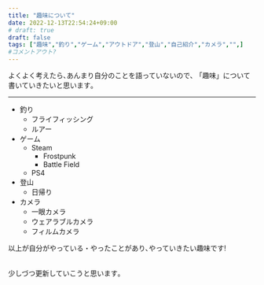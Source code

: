 ```yaml
---
title: "趣味について"
date: 2022-12-13T22:54:24+09:00
# draft: true
draft: false
tags: ["趣味","釣り","ゲーム","アウトドア","登山","自己紹介","カメラ","",]
#コメントアウト?
---
```

よくよく考えたら､あんまり自分のことを語っていないので､
「趣味」について書いていきたいと思います｡

<!--more-->
----

- 釣り
  - フライフィッシング
  - ルアー
- ゲーム
  - Steam
    - Frostpunk
    - Battle Field
  - PS4
- 登山
  - 日帰り
- カメラ
  - 一眼カメラ
  - ウェアラブルカメラ
  - フィルムカメラ


以上が自分がやっている・やったことがあり､やっていきたい趣味です!
&nbsp;  
&nbsp;

少しづつ更新していこうと思います｡


<!--コメントアウト-->
<!--more-->
<!-- 

空白を入れたい時に使う
&nbsp;

-->
